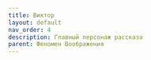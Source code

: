 ```yaml
---
title: Виктор 
layout: default
nav_order: 4
description: Главный персонаж рассказа
parent: Феномен Воображения
---
```

